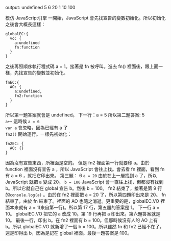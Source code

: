 output:
undefined
5
6
20
1
10
100

模仿 JavaScript引擎
一開始，JavaScript 會先找宣告的變數初始化。所以初始化之後會大概長這樣：
```
globalEC:{
  vo: {
    a:undefined
    fn:function
  }
}
```
之後再照順序執行程式碼 a = 1。接著是 fn 被呼叫。進去 fn() 裡面後，跟上面一樣，先找宣告的變數並初始化。

```
fnEC:{
  AO: {
    a:undefined,
    fn2:function
  }
}
```
所以第一題答案就會是 undefined。
 下一行：a = 5
所以第二題答案: 5  
`a++` 這時候 `a = 6`  
`var a` 會忽略，因為已經有 a 了  
`fn2()` 開始運行。一樣先初始化：

```
fn2EC: {
  AO: {}
}
```
因為沒有宣告東西，所裡面是空的。
但是 fn2 裡面第一行就要印 a。由於 function 裡面沒有宣告 a ，所以 JavaScript 會往上找。會去看 fn 裡面，看到 fn 有 a = 6 ，就把它印出來。
第三題： 6 
`a = 20` 由於在上一層找到 a 了，所以 JavaScript 就把 a 變成 20。
`b = 100` JavaScript 會一直往上找，但都沒有找到 b。所以它就自己在 global 宣告 b。然後 b = 100。
fn2 結束了，接著是第 9 行的`console.log(a)` 。由於在 fn2 裡面把 a = 20 了，所以第四題印出來是 20。
fn 結束了，由於 fn 結束了。裡面的 AO 也隨之消逝。更重要的是，globalEC.VO 裡面本來就有 a = 1(來自第一行)。所以第 17 行，第五題的答案是 1。
下一行 a = 10。 globalEC.VO 把它的 a 改成 10。第 19 行再把 a 印出來。第六題答案就是 10。
最後一行，印出 b。在 fn2 裡面有 b = 100。但那時候沒有人的 AO 上有 b。所以 globalEC.VO 就新增了一個 b = 100。所以雖然 fn 和 fn2 已經不在了，還是印得出 b，因為是記在 global 裡面。最後一題答案是:100。
